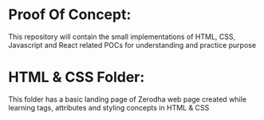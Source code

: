 # Proof Of Concept:

This repository will contain the small implementations of HTML, CSS, Javascript and React related POCs for understanding and practice purpose

# HTML & CSS Folder:
This folder has a basic landing page of Zerodha web page created while learning tags, attributes and styling concepts in HTML & CSS
